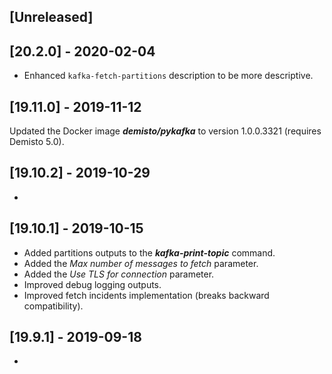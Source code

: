 ## [Unreleased]


## [20.2.0] - 2020-02-04
- Enhanced `kafka-fetch-partitions` description to be more descriptive. 

## [19.11.0] - 2019-11-12
Updated the Docker image ***demisto/pykafka*** to version 1.0.0.3321 (requires Demisto 5.0).

## [19.10.2] - 2019-10-29
-

## [19.10.1] - 2019-10-15
  - Added partitions outputs to the ***kafka-print-topic*** command.
  - Added the *Max number of messages to fetch* parameter.
  - Added the *Use TLS for connection* parameter.
  - Improved debug logging outputs.
  - Improved fetch incidents implementation (breaks backward compatibility).
  


## [19.9.1] - 2019-09-18
-
